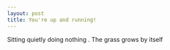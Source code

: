 ```yaml
---
layout: post
title: You're up and running!
---
```


Sitting quietly doing nothing . 
The grass grows by itself
